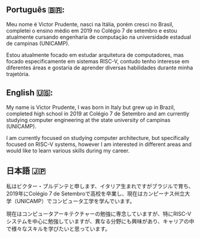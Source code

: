 ## Português 🇧🇷:

Meu nome é Victor Prudente, nasci na Itália, porém cresci no Brasil, completei o ensino médio em 2019 no Colégio 7 de setembro e estou atualmente cursando engenharia de computação na universidade estadual de campinas (UNICAMP).

Estou atualmente focado em estudar arquitetura de computadores, mas focado especificamente em sistemas RISC-V, contudo tenho interesse em diferentes áreas e gostaria de aprender diversas habilidades durante minha trajetória.

## English 🇺🇸:

My name is Victor Prudente, I was born in Italy but grew up in Brazil, completed high school in 2019 at Colégio 7 de Setembro and am currently studying computer engineering at the state university of campinas (UNICAMP).

I am currently focused on studying computer architecture, but specifically focused on RISC-V systems, however I am interested in different areas and would like to learn various skills during my career.

## 日本語 🇯🇵

私はビクター・プルデンテと申します、イタリア生まれですがブラジルで育ち、2019年にColégio 7 de Setembroで高校を卒業し、現在はカンピーナス州立大学（UNICAMP）でコンピュータ工学を学んでいます。

現在はコンピュータアーキテクチャーの勉強に専念していますが、特にRISC-Vシステムを中心に勉強していますが、異なる分野にも興味があり、キャリアの中で様々なスキルを学びたいと思っています。